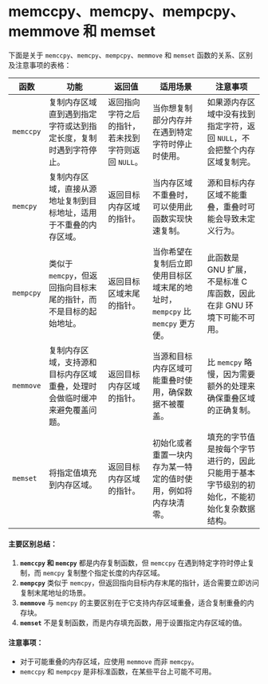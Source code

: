 # memccpy、memcpy、mempcpy、memmove 和 memset

下面是关于 `memccpy`、`memcpy`、`mempcpy`、`memmove` 和 `memset` 函数的关系、区别及注意事项的表格：

| **函数**    | **功能**                                | **返回值**                       | **适用场景**                                         | **注意事项**                                      |
| --------- | ------------------------------------- | ----------------------------- | ------------------------------------------------ | --------------------------------------------- |
| `memccpy` | 复制内存区域直到遇到指定字符或达到指定长度，复制时遇到字符停止。      | 返回指向字符之后的指针，若未找到字符则返回 `NULL`。 | 当你想复制部分内存并在遇到特定字符时停止时使用。                         | 如果源内存区域中没有找到指定字符，返回 `NULL`，不会把整个内存区域复制完。      |
| `memcpy`  | 复制内存区域，直接从源地址复制到目标地址，适用于不重叠的内存区域。     | 返回目标内存区域的指针。                  | 当内存区域不重叠时，可以使用此函数实现快速复制。                         | 源和目标内存区域不能重叠，重叠时可能会导致未定义行为。                   |
| `mempcpy` | 类似于 `memcpy`，但返回指向目标末尾的指针，而不是目标的起始地址。 | 返回目标区域末尾的指针。                  | 当你希望在复制后立即使用目标区域末尾的地址时，`mempcpy` 比 `memcpy` 更方便。 | 此函数是 GNU 扩展，不是标准 C 库函数，因此在非 GNU 环境下可能不可用。     |
| `memmove` | 复制内存区域，支持源和目标内存区域重叠，处理时会做临时缓冲来避免覆盖问题。 | 返回目标内存区域的指针。                  | 当源和目标内存区域可能重叠时使用，确保数据不被覆盖。                       | 比 `memcpy` 略慢，因为需要额外的处理来确保重叠区域的正确复制。          |
| `memset`  | 将指定值填充到内存区域。                          | 返回目标内存区域的指针。                  | 初始化或者重置一块内存为某一特定的值时使用，例如将内存块清零。                  | 填充的字节值是按每个字节进行的，因此只能用于基本字节级别的初始化，不能初始化复杂数据结构。 |

#### 主要区别总结：

1. **`memccpy` 和 `memcpy`** 都是内存复制函数，但 `memccpy` 在遇到特定字符时停止复制，而 `memcpy` 复制整个指定长度的内存区域。
2. **`mempcpy`** 类似于 `memcpy`，但返回指向目标内存末尾的指针，适合需要立即访问复制末尾地址的场景。
3. **`memmove`** 与 `memcpy` 的主要区别在于它支持内存区域重叠，适合复制重叠的内存块。
4. **`memset`** 不是复制函数，而是内存填充函数，用于设置指定内存区域的值。

#### 注意事项：

* 对于可能重叠的内存区域，应使用 `memmove` 而非 `memcpy`。
* `memccpy` 和 `mempcpy` 是非标准函数，在某些平台上可能不可用。
